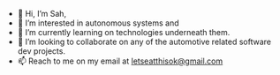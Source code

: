 - 👋 Hi, I’m Sah,
- 👀 I’m interested in autonomous systems and
- 🌱 I’m currently learning on technologies underneath them.
- 💞️ I’m looking to collaborate on any of the automotive related software dev projects.
- 📫 Reach to me on my email at letseatthisok@gmail.com

<!---
SahOnBoarded/SahOnBoarded is a ✨ special ✨ repository because its `README.md` (this file) appears on your GitHub profile.
You can click the Preview link to take a look at your changes.
--->
